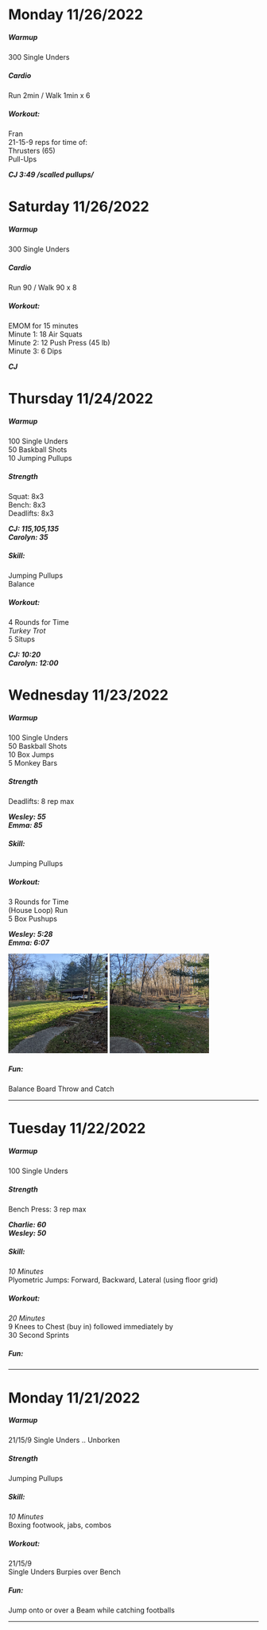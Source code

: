 # Monday 11/26/2022
##### Warmup
300 Single Unders<br>

##### Cardio
Run 2min / Walk 1min x 6

##### Workout:
Fran<br>
21-15-9 reps for time of:<br>
Thrusters (65)<br>
Pull-Ups<br>

***CJ 3:49  /scalled pullups/***<br>


# Saturday 11/26/2022
##### Warmup
300 Single Unders<br>

##### Cardio
Run 90 / Walk 90 x 8

##### Workout:
EMOM for 15 minutes<br>
Minute 1: 18 Air Squats<br>
Minute 2: 12 Push Press (45 lb)<br>
Minute 3: 6 Dips<br>

***CJ***<br>


# Thursday 11/24/2022
##### Warmup
100 Single Unders<br>
50 Baskball Shots<br>
10 Jumping Pullups<br>

##### Strength
Squat: 8x3<br>
Bench: 8x3<br>
Deadlifts: 8x3

***CJ: 115,105,135***<br>
***Carolyn: 35***


##### Skill:
Jumping Pullups<br>
Balance

##### Workout:
4 Rounds for Time<br>
_Turkey Trot_<br>
5 Situps

***CJ: 10:20***<br>
***Carolyn: 12:00***

# Wednesday 11/23/2022
##### Warmup
100 Single Unders<br>
50 Baskball Shots<br>
10 Box Jumps<br>
5 Monkey Bars<br>

##### Strength
Deadlifts: 8 rep max

***Wesley: 55***<br>
***Emma: 85***

##### Skill:
Jumping Pullups

##### Workout:
3 Rounds for Time<br>
(House Loop) Run<br>
5 Box Pushups

***Wesley: 5:28***<br>
***Emma: 6:07***

<img src="img/PXL_20221123_200206086.jpg" width="200" height="200" /> <img src="img/PXL_20221123_200143390.jpg" width="200" height="200" />

##### Fun:
Balance Board Throw and Catch

---
# Tuesday 11/22/2022
##### Warmup
100 Single Unders

##### Strength
Bench Press: 3 rep max

***Charlie: 60***<br>
***Wesley: 50***

##### Skill:
_10 Minutes_<br>
Plyometric Jumps: Forward, Backward, Lateral (using floor grid)

##### Workout:
_20 Minutes_<br>
9 Knees to Chest (buy in) followed immediately by<br> 30 Second Sprints


##### Fun:

---

# Monday 11/21/2022
##### Warmup
21/15/9 Single Unders .. Unborken 

##### Strength
Jumping Pullups

##### Skill:
_10 Minutes_<br>
Boxing footwook, jabs, combos

##### Workout:
21/15/9<br>
Single Unders
Burpies over Bench

##### Fun:
Jump onto or over a Beam while catching footballs

---

